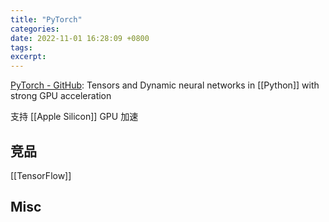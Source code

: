 ```yaml
---
title: "PyTorch"
categories: 
date: 2022-11-01 16:28:09 +0800
tags: 
excerpt: 
---
```




[PyTorch - GitHub](https://github.com/pytorch/pytorch): Tensors and Dynamic neural networks in [[Python]] with strong GPU acceleration




支持 [[Apple Silicon]] GPU 加速


## 竞品

[[TensorFlow]]



## Misc


